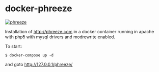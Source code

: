 # docker-phreeze
[![phreeze](http://phreeze.com/assets/video-5DCZAqDo4zQ.jpg)](https://www.youtube.com/watch?v=5DCZAqDo4zQ)

Installation of http://phreeze.com in a docker container running in apache with php5 with mysql drivers and modrewrite enabled.

To start:
```
$ docker-compose up -d
```
and goto http://127.0.0.1/phreeze/
